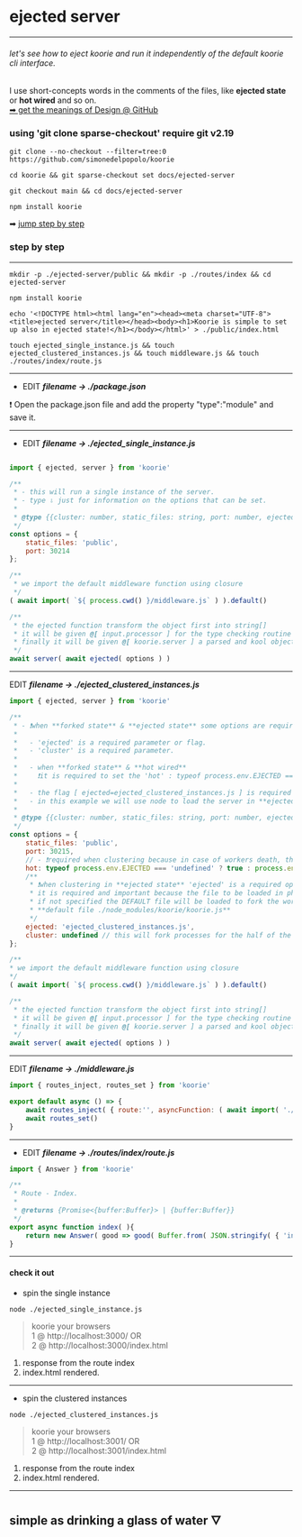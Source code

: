 # ejected server

___

###### let's see how to eject koorie and run it independently of the default koorie cli interface.

I use short-concepts words in the comments of the files, like **ejected state** or **hot wired** and so on.  
[➡︎ get the meanings of Design @ GitHub](https://github.com/simonedelpopolo/koorie#design)  

### using 'git clone sparse-checkout' require git v2.19

```shell
git clone --no-checkout --filter=tree:0 https://github.com/simonedelpopolo/koorie
```

```shell
cd koorie && git sparse-checkout set docs/ejected-server
```

```shell
git checkout main && cd docs/ejected-server
```

```shell
npm install koorie
```

➡︎ [jump step by step](#check-it-out)

### step by step

___

```shell
mkdir -p ./ejected-server/public && mkdir -p ./routes/index && cd ejected-server
```

```shell
npm install koorie
```

```shell
echo '<!DOCTYPE html><html lang="en"><head><meta charset="UTF-8"><title>ejected server</title></head><body><h1>Koorie is simple to set up also in ejected state!</h1></body></html>' > ./public/index.html
```

```shell
touch ejected_single_instance.js && touch ejected_clustered_instances.js && touch middleware.js && touch ./routes/index/route.js
```

___

- EDIT **_filename -> ./package.json_**

❗️ Open the package.json file and add the property "type":"module" and save it.

___

- EDIT **_filename -> ./ejected_single_instance.js_**

```javascript

import { ejected, server } from 'koorie'

/**
 * - this will run a single instance of the server.
 * - type ⇩ just for information on the options that can be set.
 * 
 * @type {{cluster: number, static_files: string, port: number, ejected: string, logger: {quiet: boolean}, socket: {path: string, active: boolean}, hot: boolean, secure: {dhparam: string, active: boolean, cert: string, key: string}}}
 */
const options = {
    static_files: 'public',
    port: 30214
};

/**
 * we import the default middleware function using closure
 */
( await import( `${ process.cwd() }/middleware.js` ) ).default()

/**
 * the ejected function transform the object first into string[]
 * it will be given @[ input.processor ] for the type checking routine
 * finally it will be given @[ koorie.server ] a parsed and kool object.
 */
await server( await ejected( options ) )

```

___

EDIT **_filename -> ./ejected_clustered_instances.js_**

```javascript
import { ejected, server } from 'koorie'

/**
 * - ❗when **forked state** & **ejected state** some options are required
 *
 *   - 'ejected' is a required parameter or flag.
 *   - 'cluster' is a required parameter.
 *
 *   - when **forked state** & **hot wired**
 *     ❗it is required to set the 'hot' : typeof process.env.EJECTED === 'undefined' ? true : process.env.HOT
 *
 *   - the flag [ ejected=ejected_clustered_instances.js ] is required only when it is **koorie interface** to load in **ejected state** the server.
 *   - in this example we will use node to load the server in **ejected state**
 *
 * @type {{cluster: number, static_files: string, port: number, ejected: string, logger: {quiet: boolean}, socket: {path: string, active: boolean}, hot: boolean, secure: {dhparam: string, active: boolean, cert: string, key: string}}}
 */
const options = {
    static_files: 'public',
    port: 30215,
    // - ❗required when clustering because in case of workers death, they are got back to work with the same ENVIRONMENT_VARIABLES.
    hot: typeof process.env.EJECTED === 'undefined' ? true : process.env.HOT,
    /**
     * ❗when clustering in **ejected state** 'ejected' is a required option.
     * it is required and important because the file to be loaded in phase of forking must be the same as this one
     * if not specified the DEFAULT file will be loaded to fork the workers breaking the things up
     * **default file ./node_modules/koorie/koorie.js**
     */
    ejected: 'ejected_clustered_instances.js',
    cluster: undefined // this will fork processes for the half of the available CPUs same as --cluster flag without any argument{void}
};

/**
* we import the default middleware function using closure
*/
( await import( `${ process.cwd() }/middleware.js` ) ).default()

/**
 * the ejected function transform the object first into string[]
 * it will be given @[ input.processor ] for the type checking routine
 * finally it will be given @[ koorie.server ] a parsed and kool object.
 */
await server( await ejected( options ) )
```

___

EDIT **_filename -> ./middleware.js_**

```javascript
import { routes_inject, routes_set } from 'koorie'

export default async () => {
    await routes_inject( { route:'', asyncFunction: ( await import( './routes/index/route.js' ) ).index } )
    await routes_set()
}
```

___

- EDIT **_filename -> ./routes/index/route.js_**

```javascript
import { Answer } from 'koorie'

/**
 * Route - Index.
 *
 * @returns {Promise<{buffer:Buffer}> | {buffer:Buffer}}
 */
export async function index( ){
    return new Answer( good => good( Buffer.from( JSON.stringify( { 'index-route' : 'response' } ) ) ) )
}
```

___

#### check it out

- spin the single instance
```shell
node ./ejected_single_instance.js
```

> koorie your browsers  
> 1 @ http://localhost:3000/ OR  
> 2 @ http://localhost:3000/index.html

1. response from the route index
2. index.html rendered.

___

- spin the clustered instances

```shell
node ./ejected_clustered_instances.js
```

> koorie your browsers  
> 1 @ http://localhost:3001/ OR  
> 2 @ http://localhost:3001/index.html

1. response from the route index
2. index.html rendered.

___

## simple as drinking a glass of water 🜄
